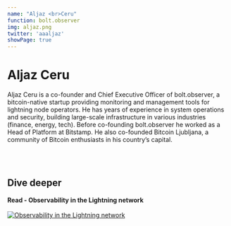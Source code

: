 ```yaml
---
name: "Aljaz <br>Ceru"
function: bolt.observer
img: aljaz.png
twitter: 'aaaljaz'
showPage: true
---
```


# Aljaz Ceru
 
Aljaz Ceru is a co-founder and Chief Executive Officer of bolt.observer, a bitcoin-native startup providing monitoring and management tools for lightning node operators. He has years of experience in system operations and security, building large-scale infrastructure in various industries (finance, energy, tech). Before co-founding bolt.observer he worked as a Head of Platform at Bitstamp. He also co-founded Bitcoin Ljubljana, a community of Bitcoin enthusiasts in his country’s capital.

<br><br>

## Dive deeper


<div class="grid grid-cols-2 gap-5">
<div class="p-3 my-2">

**Read - Observability in the Lightning network**  <br><br>
[![Observability in the Lightning network](/2022/content/aljaz_network.png)](https://boltobserver.substack.com/p/observability-in-the-lightning-network/)
</div>

</div>

<br>





